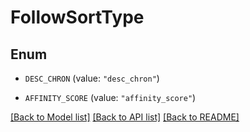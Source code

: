 # FollowSortType

## Enum


* `DESC_CHRON` (value: `"desc_chron"`)

* `AFFINITY_SCORE` (value: `"affinity_score"`)


[[Back to Model list]](../README.md#documentation-for-models) [[Back to API list]](../README.md#documentation-for-api-endpoints) [[Back to README]](../README.md)


